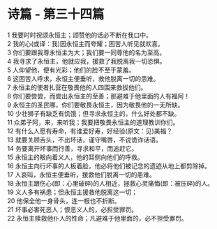 # 诗篇 - 第三十四篇
  
 1 我要时时祝颂永恒主；颂赞他的话必不断在我口中。  
 2 我的心(或译：我)因永恒主而夸耀；困苦人听见就欢喜。  
 3 你们要跟我尊永恒主为大；我们要一同尊他的名为至高。  
 4 我寻求了永恒主，他就应我，援救了我脱离我一切恐惧。  
 5 人仰望他，便有光彩；他们的脸不至于蒙羞。  
 6 这困苦人呼求，永恒主便垂听，救他脱离一切的患难。  
 7 永恒主的使者扎营在敬畏他的人四围来救拔他们。  
 8 你们要尝尝，而尝出永恒主的至善；那避难于他里面的人有福阿！  
 9 永恒主的圣民哪，你们要敬畏永恒主，因为敬畏他的一无所缺。  
 10 少壮狮子有缺乏有饥饿；但寻求永恒主的，什么好处都不缺。  
 11 众弟子阿，来，来听我；我要把敬畏永恒主的道理教训你们。  
 12 有什么人愿有寿命，有谁爱好寿，好经验(原文：见)美福？  
 13 就要关顾舌头，不出坏话，谨守嘴唇，不说诡诈话语。  
 14 务要离开坏事而行善，寻求和平，而追赶它。  
 15 永恒主的眼向着义人，他的耳侧向他们的呼救。  
 16 永恒主向行坏事的人板着脸，他必将他们被记念的遗迹从地上都剪除掉。  
 17 人哀叫，永恒主便垂听，援救他们脱离一切的患难。  
 18 永恒主跟伤心(即：心里破碎)的人相近，拯救心灵痛悔(即：被压碎)的人。  
 19 义人多有祸患；但永恒主援救他脱离这一切；  
 20 他保全他一身骨头，连一根也不折断。  
 21 坏事必害死恶人；恨恶义人的，必担受罪罚。  
 22 永恒主赎救他仆人的性命；凡避难于他里面的，必不担受罪罚。